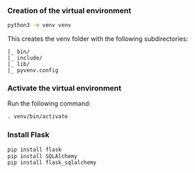 ### Creation of the virtual environment

```bash
python3 -m venv venv
```

This creates the venv folder with the following subdirectories:

```
|_ bin/
|_ include/
|_ lib/
|_ pyvenv.config
```

### Activate the virtual environment

Run the following command:

```bash
. venv/bin/activate
```

### Install Flask

```bash
pip install flask
pip install SQLAlchemy
pip install flask_sqlalchemy
```
